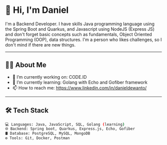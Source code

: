 # 👋 Hi, I'm Daniel

I'm a Backend Developer. I have skills Java programming language using the Spring Boot and Quarkus, and Javascript using NodeJS (Express JS) and don't forget basic concepts such as fundamentals, Object Oriented Programming (OOP), data structures. I'm a person who likes challenges, so I don't mind if there are new things.

---

## 🧑‍💻 About Me

- 🔭 I’m currently working on: CODE.ID
- 🌱 I’m currently learning: Golang with Echo and Gofiber framework
- 📫 How to reach me: https://www.linkedin.com/in/danieldewanto/

---

## 🛠️ Tech Stack

```bash
💻 Languages: Java, JavaScript, SQL, Golang (learning)
🌐 Backend: Spring boot, Quarkus, Express.js, Echo, Gofiber
🛢️ Database: PostgreSQL, MySQL, MongoDB  
⚙️ Tools: Git, Docker, Postman
